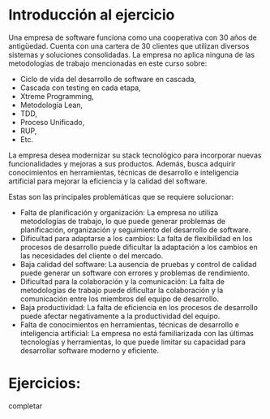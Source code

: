 # Introducción al ejercicio

Una empresa de software funciona como una cooperativa con 30 años de antigüedad. Cuenta con una cartera de 30 clientes que utilizan diversos sistemas y soluciones consolidadas. La empresa no aplica ninguna de las metodologías de trabajo mencionadas en este curso sobre: 
- Ciclo de vida del desarrollo de software en cascada, 
- Cascada con testing en cada etapa, 
- Xtreme Programming, 
- Metodología Lean, 
- TDD, 
- Proceso Unificado, 
- RUP,
- Etc.

La empresa desea modernizar su stack tecnológico para incorporar nuevas funcionalidades y mejoras a sus productos. Además, busca adquirir conocimientos en herramientas, técnicas de desarrollo e inteligencia artificial para mejorar la eficiencia y la calidad del software.

Estas son las principales problemáticas que se requiere solucionar:

- Falta de planificación y organización: La empresa no utiliza metodologías de trabajo, lo que puede generar problemas de planificación, organización y seguimiento del desarrollo de software.
- Dificultad para adaptarse a los cambios: La falta de flexibilidad en los procesos de desarrollo puede dificultar la adaptación a los cambios en las necesidades del cliente o del mercado.
- Baja calidad del software: La ausencia de pruebas y control de calidad puede generar un software con errores y problemas de rendimiento.
- Dificultad para la colaboración y la comunicación: La falta de metodologías de trabajo puede dificultar la colaboración y la comunicación entre los miembros del equipo de desarrollo.
- Baja productividad: La falta de eficiencia en los procesos de desarrollo puede afectar negativamente a la productividad del equipo.
- Falta de conocimientos en herramientas, técnicas de desarrollo e inteligencia artificial: La empresa no está familiarizada con las últimas tecnologías y herramientas, lo que puede limitar su capacidad para desarrollar software moderno y eficiente.


# Ejercicios:

completar